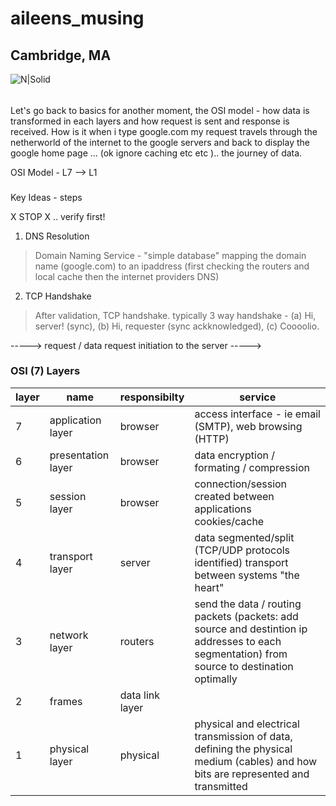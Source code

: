 
# aileens_musing
## Cambridge, MA

![N|Solid](https://ca.slack-edge.com/T0495HV8H-U01AM69UW3E-ae635702c574-72)

###### 

Let's go back to basics for another moment, the OSI model - how data is transformed in each layers and how request is sent and response is received.
How is it when i type google.com my request travels through the netherworld of the internet to the google servers and back to display the google home page ... (ok ignore caching etc etc ).. the journey of data.

OSI Model - L7  --> L1 


### 
Key Ideas - steps 

X STOP X   .. verify first!

1. DNS Resolution
> Domain Naming Service - "simple database" mapping the domain name (google.com) to an ipaddress (first checking the routers and local cache then the internet providers DNS)
2. TCP Handshake 
> After validation, TCP handshake.  typically 3 way handshake - (a) Hi, server! (sync), (b)  Hi, requester (sync ackknowledged), (c) Coooolio.

-----> request / data request initiation to the server  ----->

### OSI (7) Layers
|  layer   |  name  | responsibilty | service|
| -------- |------- | ------- | ---|
| 7 | application layer | browser | access interface - ie email (SMTP), web browsing (HTTP) |
| 6 | presentation layer | browser | data encryption / formating / compression |
| 5 | session layer | browser | connection/session created between applications  cookies/cache|
| 4 | transport layer | server | data segmented/split (TCP/UDP protocols identified) transport between systems "the heart" |
| 3 | network layer | routers | send the data / routing packets (packets: add source and destintion ip addresses to each segmentation) from source to destination optimally |
| 2 | frames | data link layer | | MAC addresses - "data transfer between two directly connected nodes, including error detection and correction. frames data and manages access to the physical medium. "|
| 1 | physical layer |  physical | physical and electrical transmission of data, defining the physical medium (cables) and how bits are represented and transmitted|

